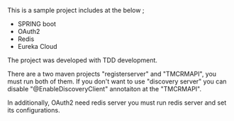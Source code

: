 This is a sample project includes at the below ; 

  * SPRING boot
  * OAuth2 
  * Redis
  * Eureka Cloud

The project was developed with TDD development. 

There are a two maven projects "registerserver" and "TMCRMAPI", you must run both of them. If you don't want to use "discovery server" you can disable "@EnableDiscoveryClient" annotaiton at the "TMCRMAPI".

In additionally, OAuth2 need redis server you must run redis server and set its configurations.
